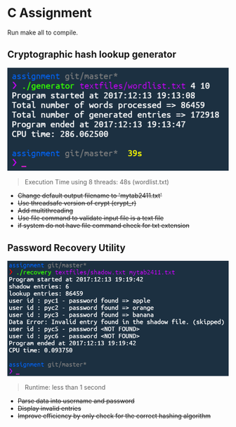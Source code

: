 # C Assignment

Run make all to compile.

## Cryptographic hash lookup generator
![](images/task1a_3177.PNG) 
> Execution Time using 8 threads: 48s (wordlist.txt)

* ~~Change default output filename to  'mytab2411.txt'~~
* ~~Use threadsafe version of crypt (crypt_r)~~
* ~~Add multithreading~~
* ~~Use file command to validate input file is a text file~~
* ~~if system do not have file command check for txt extension~~

##  Password Recovery Utility
![](images/task2a_3177.PNG) 
> Runtime: less than 1 second

* ~~Parse data into username and password~~
* ~~Display invalid entries~~
* ~~Improve efficiency by only check for the correct hashing algorithm~~
